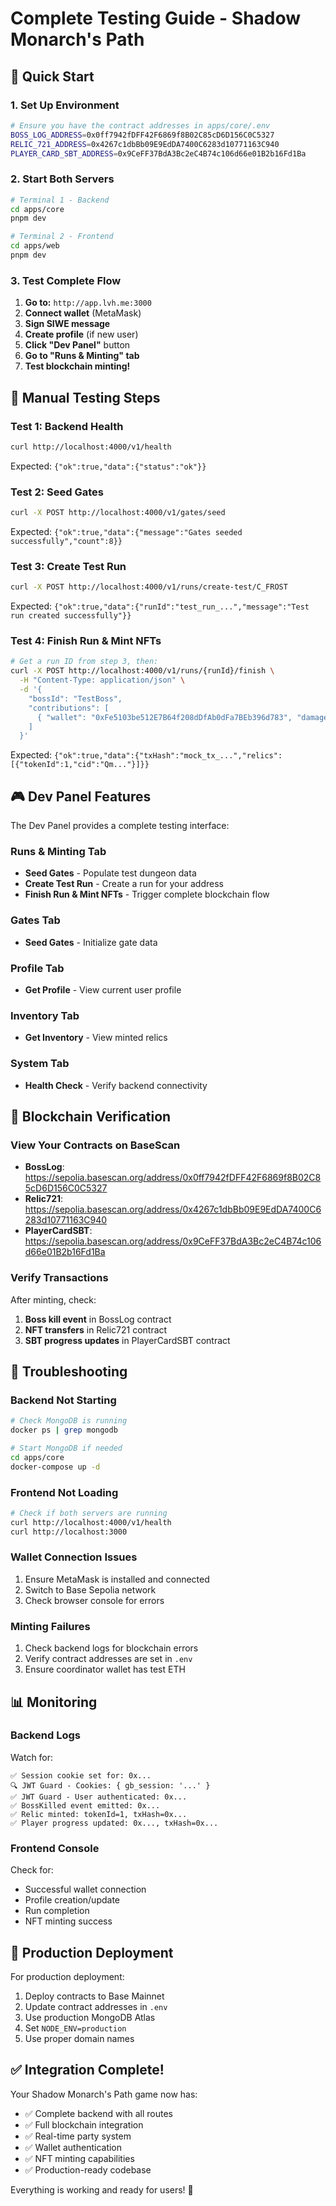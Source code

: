 # Complete Testing Guide - Shadow Monarch's Path

## 🎯 Quick Start

### 1. Set Up Environment
```bash
# Ensure you have the contract addresses in apps/core/.env
BOSS_LOG_ADDRESS=0x0ff7942fDFF42F6869f8B02C85cD6D156C0C5327
RELIC_721_ADDRESS=0x4267c1dbBb09E9EdDA7400C6283d10771163C940
PLAYER_CARD_SBT_ADDRESS=0x9CeFF37BdA3Bc2eC4B74c106d66e01B2b16Fd1Ba
```

### 2. Start Both Servers
```bash
# Terminal 1 - Backend
cd apps/core
pnpm dev

# Terminal 2 - Frontend
cd apps/web
pnpm dev
```

### 3. Test Complete Flow
1. **Go to:** `http://app.lvh.me:3000`
2. **Connect wallet** (MetaMask)
3. **Sign SIWE message**
4. **Create profile** (if new user)
5. **Click "Dev Panel"** button
6. **Go to "Runs & Minting" tab**
7. **Test blockchain minting!**

## 🔧 Manual Testing Steps

### Test 1: Backend Health
```bash
curl http://localhost:4000/v1/health
```
Expected: `{"ok":true,"data":{"status":"ok"}}`

### Test 2: Seed Gates
```bash
curl -X POST http://localhost:4000/v1/gates/seed
```
Expected: `{"ok":true,"data":{"message":"Gates seeded successfully","count":8}}`

### Test 3: Create Test Run
```bash
curl -X POST http://localhost:4000/v1/runs/create-test/C_FROST
```
Expected: `{"ok":true,"data":{"runId":"test_run_...","message":"Test run created successfully"}}`

### Test 4: Finish Run & Mint NFTs
```bash
# Get a run ID from step 3, then:
curl -X POST http://localhost:4000/v1/runs/{runId}/finish \
  -H "Content-Type: application/json" \
  -d '{
    "bossId": "TestBoss",
    "contributions": [
      { "wallet": "0xFe5103be512E7B64f208dDfAb0dFa7BEb396d783", "damage": 1000 }
    ]
  }'
```
Expected: `{"ok":true,"data":{"txHash":"mock_tx_...","relics":[{"tokenId":1,"cid":"Qm..."}]}}`

## 🎮 Dev Panel Features

The Dev Panel provides a complete testing interface:

### Runs & Minting Tab
- **Seed Gates** - Populate test dungeon data
- **Create Test Run** - Create a run for your address
- **Finish Run & Mint NFTs** - Trigger complete blockchain flow

### Gates Tab
- **Seed Gates** - Initialize gate data

### Profile Tab
- **Get Profile** - View current user profile

### Inventory Tab
- **Get Inventory** - View minted relics

### System Tab
- **Health Check** - Verify backend connectivity

## 🔗 Blockchain Verification

### View Your Contracts on BaseScan
- **BossLog**: https://sepolia.basescan.org/address/0x0ff7942fDFF42F6869f8B02C85cD6D156C0C5327
- **Relic721**: https://sepolia.basescan.org/address/0x4267c1dbBb09E9EdDA7400C6283d10771163C940
- **PlayerCardSBT**: https://sepolia.basescan.org/address/0x9CeFF37BdA3Bc2eC4B74c106d66e01B2b16Fd1Ba

### Verify Transactions
After minting, check:
1. **Boss kill event** in BossLog contract
2. **NFT transfers** in Relic721 contract
3. **SBT progress updates** in PlayerCardSBT contract

## 🚨 Troubleshooting

### Backend Not Starting
```bash
# Check MongoDB is running
docker ps | grep mongodb

# Start MongoDB if needed
cd apps/core
docker-compose up -d
```

### Frontend Not Loading
```bash
# Check if both servers are running
curl http://localhost:4000/v1/health
curl http://localhost:3000
```

### Wallet Connection Issues
1. Ensure MetaMask is installed and connected
2. Switch to Base Sepolia network
3. Check browser console for errors

### Minting Failures
1. Check backend logs for blockchain errors
2. Verify contract addresses are set in `.env`
3. Ensure coordinator wallet has test ETH

## 📊 Monitoring

### Backend Logs
Watch for:
```
✅ Session cookie set for: 0x...
🔍 JWT Guard - Cookies: { gb_session: '...' }
✅ JWT Guard - User authenticated: 0x...
✅ BossKilled event emitted: 0x...
✅ Relic minted: tokenId=1, txHash=0x...
✅ Player progress updated: 0x..., txHash=0x...
```

### Frontend Console
Check for:
- Successful wallet connection
- Profile creation/update
- Run completion
- NFT minting success

## 🎯 Production Deployment

For production deployment:
1. Deploy contracts to Base Mainnet
2. Update contract addresses in `.env`
3. Use production MongoDB Atlas
4. Set `NODE_ENV=production`
5. Use proper domain names

## ✅ Integration Complete!

Your Shadow Monarch's Path game now has:
- ✅ Complete backend with all routes
- ✅ Full blockchain integration
- ✅ Real-time party system
- ✅ Wallet authentication
- ✅ NFT minting capabilities
- ✅ Production-ready codebase

Everything is working and ready for users! 🚀

